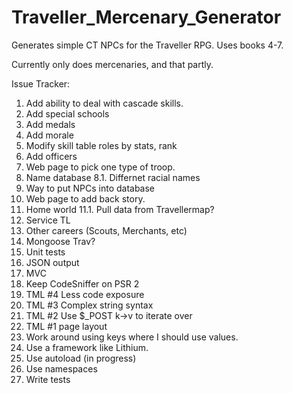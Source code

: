 Traveller_Mercenary_Generator
===============================

Generates simple CT NPCs for the Traveller RPG. Uses books 4-7.

Currently only does mercenaries, and that partly. 

Issue Tracker:

1. Add ability to deal with cascade skills.
2. Add special schools
3. Add medals
4. Add morale 
5. Modify skill table roles by stats, rank
6. Add officers
7. Web page to pick one type of troop.
8. Name database
8.1. Differnet racial names
9. Way to put NPCs into database
10. Web page to add back story.
11. Home world
11.1. Pull data from Travellermap?
12. Service TL
13. Other careers (Scouts, Merchants, etc)
14. Mongoose Trav?
15. Unit tests
16. JSON output
17. MVC
18. Keep CodeSniffer on PSR 2
19. TML #4  Less code exposure
20. TML #3 Complex string syntax
21. TML #2 Use $_POST k->v to iterate over
22. TML #1 page layout
23. Work around using keys where I should use values.
24. Use a framework like Lithium.
25. Use autoload (in progress)
26. Use namespaces
27. Write tests

